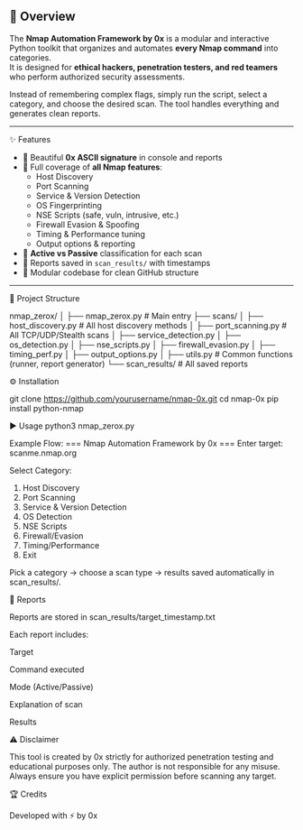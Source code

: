 
## 🚀 Overview
The **Nmap Automation Framework by 0x** is a modular and interactive Python toolkit that organizes and automates **every Nmap command** into categories.  
It is designed for **ethical hackers, penetration testers, and red teamers** who perform authorized security assessments.  

Instead of remembering complex flags, simply run the script, select a category, and choose the desired scan. The tool handles everything and generates clean reports.  

---

✨ Features
- 🔹 Beautiful **0x ASCII signature** in console and reports  
- 🔹 Full coverage of **all Nmap features**:
  - Host Discovery  
  - Port Scanning  
  - Service & Version Detection  
  - OS Fingerprinting  
  - NSE Scripts (safe, vuln, intrusive, etc.)  
  - Firewall Evasion & Spoofing  
  - Timing & Performance tuning  
  - Output options & reporting  
- 🔹 **Active vs Passive** classification for each scan  
- 🔹 Reports saved in `scan_results/` with timestamps  
- 🔹 Modular codebase for clean GitHub structure  

---

📂 Project Structure

nmap_zerox/
│
├── nmap_zerox.py # Main entry 
├── scans/
│ ├── host_discovery.py # All host discovery methods
│ ├── port_scanning.py # All TCP/UDP/Stealth scans
│ ├── service_detection.py
│ ├── os_detection.py
│ ├── nse_scripts.py
│ ├── firewall_evasion.py
│ ├── timing_perf.py
│ ├── output_options.py
│
├── utils.py # Common functions (runner, report generator)
└── scan_results/ # All saved reports


⚙️ Installation

git clone https://github.com/yourusername/nmap-0x.git
cd nmap-0x
pip install python-nmap

▶️ Usage
python3 nmap_zerox.py

Example Flow:
=== Nmap Automation Framework by 0x ===
Enter target: scanme.nmap.org

Select Category:
1. Host Discovery
2. Port Scanning
3. Service & Version Detection
4. OS Detection
5. NSE Scripts
6. Firewall/Evasion
7. Timing/Performance
0. Exit

Pick a category → choose a scan type → results saved automatically in scan_results/.

📑 Reports

Reports are stored in scan_results/target_timestamp.txt

Each report includes:

  Target

  Command executed

  Mode (Active/Passive)

  Explanation of scan

  Results

⚠️ Disclaimer

This tool is created by 0x strictly for authorized penetration testing and educational purposes only.
The author is not responsible for any misuse.
Always ensure you have explicit permission before scanning any target.


🏆 Credits

Developed with ⚡ by 0x

